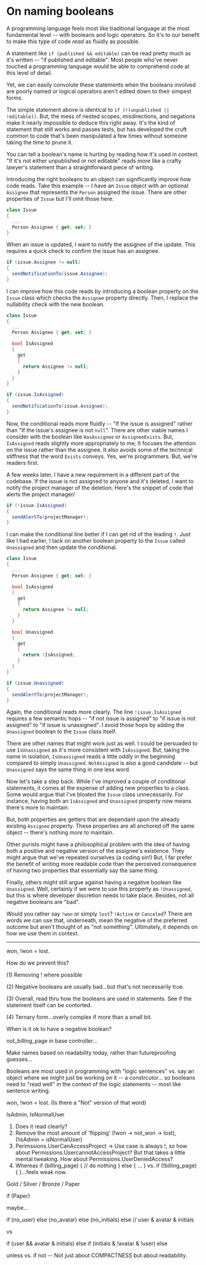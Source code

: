# On naming booleans

A programming language feels most like traditional language at the most fundamental level -- with booleans and logic operators. So it's to our benefit to make this type of code _read_ as fluidly as possible.

A statement like `if (published && editable)` can be read pretty much as it's written -- "if published and editable".  Most people who've never touched a programming language would be able to comprehend code at this level of detail.

Yet, we can easily convolute these statements when the booleans involved are poorly named or logical operators aren't edited down to their simpest forms.

The simple statement above is identical to `if (!(unpublished || !editable))`. But, the mess of nested scopes, misdirections, and negations make it nearly impossible to deduce this right away. It's the kind of statement that still works and passes tests, but has developed the cruft common to code that's been manipulated a few times without someone taking the time to prune it.

You can tell a boolean's name is hurting by reading how it's used in context. "If it's not either unpublished or not editable" reads more like a crafty lawyer's statement than a straightforward piece of writing.

Introducing the right booleans to an object can significantly improve how code reads. Take this example -- I have an `Issue` object with an optional `Assignee` that represents the `Person` assigned the issue. There are other properties of `Issue` but I'll omit those here.

```C#
class Issue
{
  ...
  Person Assignee { get; set; }
}
```

When an issue is updated, I want to notify the assignee of the update. This requires a quick check to confirm the issue has an assignee.

```C#
if (issue.Assignee != null)
{
  sendNotificationTo(issue.Assignee);
}
```

I can improve how this code reads by introducing a boolean property on the `Issue` class which checks the `Assignee` property directly. Then, I replace the nullability check with the new boolean.

```C#
class Issue
{
  ...
  Person Assignee { get; set; }

  bool IsAssigned 
  {
    get
    {
      return Assignee != null;
    }
  }
}
```
```C#
if (issue.IsAssigned)
{
  sendNotificationTo(issue.Assignee);
}
```
Now, the conditional reads more fluidly -- "If the issue is assigned" rather than "If the issue's assignee is not `null`". There are other viable names I consider with the boolean like `HasAssignee` or `AssigneeExists`. But, `IsAssigned` reads slightly more appropriately to me; It focuses the attention on the issue rather than the assignee. It also avoids some of the technical stiffness that the word `Exists` conveys. Yes, we're programmers. But, we're readers first.

A few weeks later, I have a new requirement in a different part of the codebase. If the issue is not assigned to anyone and it's deleted, I want to notify the project manager of the deletion. Here's the snippet of code that alerts the project manager/

```C#
if (!issue.IsAssigned)
{
  sendAlertTo(projectManager);
}
``` 

I can make the conditional line better if I can get rid of the leading `!`. Just like I had earlier, I tack on another boolean property to the `Issue` called `Unassigned` and then update the conditional.

```C#
class Issue
{
  ...
  Person Assignee { get; set; }

  bool IsAssigned 
  {
    get
    {
      return Assignee != null;
    }
  }

  bool Unassigned 
  {
    get
    {
      return !IsAssigned;
    }
  }
}
```
```C#
if (issue.Unassigned)
{
  sendAlertTo(projectManager);
}
``` 

Again, the conditional reads more clearly. The line `!issue.IsAssigned` requires a few semantic hops -- "if not issue is assigned" to "if issue is not assigned" to "if issue is unassigned". I avoid those hops by adding the `Unassigned` boolean to the `Issue` class itself.

There are other names that might work just as well. I could be persuaded to use `IsUnassigned` as it's more consistent with `IsAssigned`. But, taking the name in isolation, `IsUnassigned` reads a little oddly in the beginning compared to simply `Unassigned`. `NotAssigned` is also a good candidate -- but `Unassigned` says the same thing in one less word.

Now let's take a step back. While I've improved a couple of conditional statements, it comes at the expense of adding new properties to a class. Some would argue that I've bloated the `Issue` class unnecessarily. For instance, having both an `IsAssigned` and `Unassigned` property now means there's more to maintain. 

But, both properties are getters that are dependant upon the already existing `Assignee` property. These properties are all anchored off the same object -- there's nothing _more_ to maintain.

Other purists might have a philosophical problem with the idea of having both a positive and negative version of the assignee's existence. They might argue that we've repeated ourselves (a coding sin!) But, I far prefer the benefit of writing more readable code than the perceived consequence of having two properties that essentially say the same thing.

Finally, others might still argue against having a negative boolean like `Unassigned`. Well, certainly if we were to use this property as `!Unassigned`, but this is where developer discretion needs to take place. Besides, not all negative booleans are "bad". 

Would you rather say `!won` or simply `lost`? `!Active` or `Canceled`? There are words we can use that, underneath, mean the negative of the preferred outcome but aren't thought of as "not something". Ultimately, it depends on how we use them in context.




---



won, !won = lost.


How do we prevent this?

(1) Removing ! where possible

(2) Negative booleans are usually bad...but that's not necessarily true.

(3) Overall, read thru how the booleans are used in statements. See if the statement itself can be contorted.

(4) Ternary form...overly complex if more than a small bit.


When is it ok to have a negative boolean?

not_billing_page in base controller...

Make names based on readability today, rather than futureproofing guesses... 


Booleans are most used in programming with "logic sentences" vs. say an object where we might just be working on it -- a constrcutor... so booleans need to "read well" in the context of the logic statements -- most like sentence writing.

won, !won = lost. (Is there a "Not" version of that word)

IsAdmin, IsNormalUser

1. Does it read clearly?
2. Remove the most amount of 'flipping' (!won -> not_won -> lost), (!isAdmin = isNormalUser)
3. Perimssions.UserCanAccessProject -> Use case is always !, so how about Permissions.UsercannotAccessProject? But that takes a little mental tweaking. How about Permissions.UserDeniedAccess?
3. Whereas if (billing_page) { // do nothing } else { ... } vs. if (!billing_page) {  }...feels weak now.


Gold / Silver / Bronze / Paper

if (Paper)

maybe...

if (no_user)
else (no_avatar)
else (no_initials)
else // user & avatar & initials

vs

if (user && avatar & initials)
else if (initials & !avatar & !user)
else


unless vs. if not -- Not just about COMPACTNESS but about readability.
